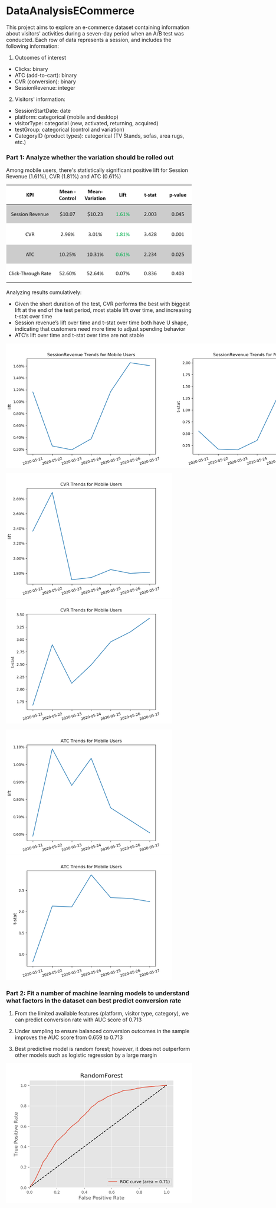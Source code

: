 # DataAnalysisECommerce
This project aims to explore an e-commerce dataset containing information about visitors' activities during a seven-day period when an A/B test was conducted. 
Each row of data represents a session, and includes the following information:
1. Outcomes of interest
- Clicks: binary
- ATC (add-to-cart): binary
- CVR (conversion): binary
- SessionRevenue: integer
2. Visitors' information:
- SessionStartDate: date
- platform: categorical (mobile and desktop)
- visitorType: categorial (new, activated, returning, acquired)
- testGroup: categorical (control and variation)
- CategoryID (product types): categorical (TV Stands, sofas, area rugs, etc.)

### Part 1: Analyze whether the variation should be rolled out
Among mobile users, there's statistically significant positive lift for Session Revenue (1.61%), CVR (1.81%) and ATC (0.61%)

![mobile](./images/mobile_users_ttest.png "Image1")

Analyzing results cumulatively:
- Given the short duration of the test, CVR performs the best with biggest lift at the end of the test period, most stable lift over time, and increasing t-stat over time
- Session revenue’s lift over time and t-stat over time both have U shape, indicating that customers need more time to adjust spending behavior
- ATC’s lift over time and t-stat over time are not stable

<div style = "display:flex;">
	<img src="./images/SessionRevenue_lift.png" width = "450"/> 
	<img src="./images/SessionRevenue_t-stat.png" width = "450"/>
</div>

<p float = "left">
	<img src="./images/CVR_lift.png" width = "450"/> 
	<img src="./images/CVR_t-stat.png" width = "450"/>
</p>

<p float = "left">
	<img src="./images/ATC_lift.png" width = "450"/> 
	<img src="./images/ATC_t-stat.png" width = "450"/>
</p>

### Part 2: Fit a number of machine learning models to understand what factors in the dataset can best predict conversion rate
1. From the limited available features (platform, visitor type, category), we can predict conversion rate with AUC score of 0.713

2. Under sampling to ensure balanced conversion outcomes in the sample improves the AUC score from 0.659 to 0.713

3. Best predictive model is random forest; however, it does not outperform other models such as logistic regression by a large margin

![roc](./images/RandomForest_roc.png "Image2")

